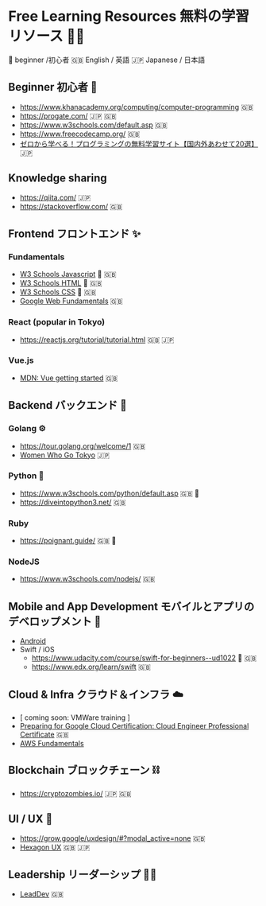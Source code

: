  # Free Learning Resources 無料の学習リソース 👩‍💻

🔰 beginner /初心者
🇬🇧 English / 英語
🇯🇵 Japanese / 日本語

## Beginner 初心者 🔰
- https://www.khanacademy.org/computing/computer-programming 🇬🇧
- https://progate.com/ 🇯🇵 🇬🇧
- https://www.w3schools.com/default.asp 🇬🇧
- https://www.freecodecamp.org/ 🇬🇧
- [ゼロから学べる！プログラミングの無料学習サイト【国内外あわせて20選】](https://techacademy.jp/magazine/36) 🇯🇵

## Knowledge sharing
- https://qiita.com/ 🇯🇵
- https://stackoverflow.com/ 🇬🇧

## Frontend フロントエンド ✨

### Fundamentals
- [W3 Schools Javascript](https://www.w3schools.com/js/) 🔰 🇬🇧
- [W3 Schools HTML](https://www.w3schools.com/html/default.asp) 🔰 🇬🇧
- [W3 Schools CSS](https://www.w3schools.com/css/default.asp) 🔰 🇬🇧
- [Google Web Fundamentals](https://developers.google.com/web/fundamentals) 🇬🇧

### React (popular in Tokyo)
- https://reactjs.org/tutorial/tutorial.html 🇬🇧 🇯🇵

### Vue.js 
- [MDN: Vue getting started](https://developer.mozilla.org/en-US/docs/Learn/Tools_and_testing/Client-side_JavaScript_frameworks/Vue_getting_started) 🇬🇧

## Backend バックエンド 🧱

### Golang ⚙️
- https://tour.golang.org/welcome/1 🇬🇧
- [Women Who Go Tokyo](https://twitter.com/wwg_tokyo?lang=en) 🇯🇵

### Python 🐍
- https://www.w3schools.com/python/default.asp 🇬🇧 🔰
- https://diveintopython3.net/ 🇬🇧

### Ruby
- https://poignant.guide/ 🇬🇧 🦊

### NodeJS
- https://www.w3schools.com/nodejs/ 🇬🇧


## Mobile and App Development モバイルとアプリのデベロップメント 📱
- [Android](https://grow.google/androiddev/#?modal_active=none)
- Swift / iOS
  - https://www.udacity.com/course/swift-for-beginners--ud1022 🔰 🇬🇧
  - https://www.edx.org/learn/swift 🇬🇧

## Cloud & Infra クラウド＆インフラ ☁️
- [ coming soon: VMWare training ]
- [Preparing for Google Cloud Certification: Cloud Engineer Professional Certificate](https://www.coursera.org/professional-certificates/cloud-engineering-gcp) 🇬🇧
- [AWS Fundamentals](https://www.coursera.org/specializations/aws-fundamentals)

## Blockchain ブロックチェーン ⛓️
- https://cryptozombies.io/ 🇯🇵 🇬🇧

## UI / UX 🎨
- https://grow.google/uxdesign/#?modal_active=none 🇬🇧
- [Hexagon UX](http://hexagonux.com/tokyo) 🇬🇧 🇯🇵

## Leadership リーダーシップ 👩‍🚀
- [LeadDev](https://leaddev.com/) 🇬🇧
